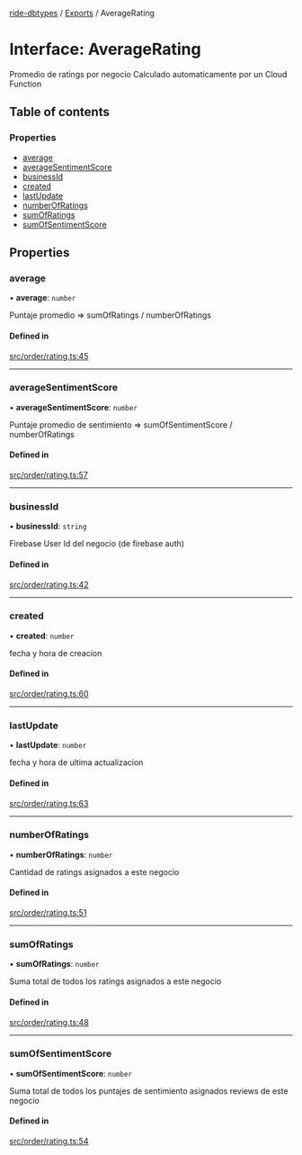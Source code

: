 [ride-dbtypes](../README.md) / [Exports](../modules.md) / AverageRating

# Interface: AverageRating

Promedio de ratings por negocio
Calculado automaticamente por un Cloud Function

## Table of contents

### Properties

- [average](AverageRating.md#average)
- [averageSentimentScore](AverageRating.md#averagesentimentscore)
- [businessId](AverageRating.md#businessid)
- [created](AverageRating.md#created)
- [lastUpdate](AverageRating.md#lastupdate)
- [numberOfRatings](AverageRating.md#numberofratings)
- [sumOfRatings](AverageRating.md#sumofratings)
- [sumOfSentimentScore](AverageRating.md#sumofsentimentscore)

## Properties

### average

• **average**: `number`

Puntaje promedio =>  sumOfRatings / numberOfRatings

#### Defined in

[src/order/rating.ts:45](https://github.com/gatitolabs/ride-dbtypes/blob/16c205f/src/order/rating.ts#L45)

___

### averageSentimentScore

• **averageSentimentScore**: `number`

Puntaje promedio de sentimiento => sumOfSentimentScore / numberOfRatings

#### Defined in

[src/order/rating.ts:57](https://github.com/gatitolabs/ride-dbtypes/blob/16c205f/src/order/rating.ts#L57)

___

### businessId

• **businessId**: `string`

Firebase User Id del negocio (de firebase auth)

#### Defined in

[src/order/rating.ts:42](https://github.com/gatitolabs/ride-dbtypes/blob/16c205f/src/order/rating.ts#L42)

___

### created

• **created**: `number`

fecha y hora de creacion

#### Defined in

[src/order/rating.ts:60](https://github.com/gatitolabs/ride-dbtypes/blob/16c205f/src/order/rating.ts#L60)

___

### lastUpdate

• **lastUpdate**: `number`

fecha y hora de ultima actualizacion

#### Defined in

[src/order/rating.ts:63](https://github.com/gatitolabs/ride-dbtypes/blob/16c205f/src/order/rating.ts#L63)

___

### numberOfRatings

• **numberOfRatings**: `number`

Cantidad de ratings asignados a este negocio

#### Defined in

[src/order/rating.ts:51](https://github.com/gatitolabs/ride-dbtypes/blob/16c205f/src/order/rating.ts#L51)

___

### sumOfRatings

• **sumOfRatings**: `number`

Suma total de todos los ratings asignados a este negocio

#### Defined in

[src/order/rating.ts:48](https://github.com/gatitolabs/ride-dbtypes/blob/16c205f/src/order/rating.ts#L48)

___

### sumOfSentimentScore

• **sumOfSentimentScore**: `number`

Suma total de todos los puntajes de sentimiento asignados reviews de este negocio

#### Defined in

[src/order/rating.ts:54](https://github.com/gatitolabs/ride-dbtypes/blob/16c205f/src/order/rating.ts#L54)
